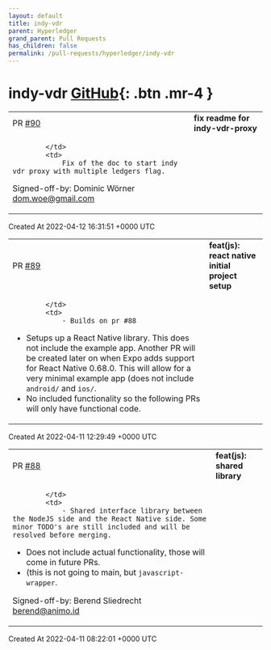 ```yaml
---
layout: default
title: indy-vdr
parent: Hyperledger
grand_parent: Pull Requests
has_children: false
permalink: /pull-requests/hyperledger/indy-vdr
---
```


# indy-vdr <span class="fs-3 right-align">[GitHub](https://github.com/hyperledger/indy-vdr){: .btn .mr-4 }</span>


<div>
    <table>
        <tr>
            <td>
                PR <a href="https://github.com/hyperledger/indy-vdr/pull/90" class=".btn">#90</a>
            </td>
            <td>
                <b>
                    fix readme for indy-vdr-proxy
                </b>
            </td>
        </tr>
        <tr>
            <td>
                
            </td>
            <td>
                Fix of the doc to start indy vdr proxy with multiple ledgers flag.

Signed-off-by: Dominic Wörner <dom.woe@gmail.com>
            </td>
        </tr>
    </table>
    <div class="right-align">
        Created At 2022-04-12 16:31:51 +0000 UTC
    </div>
</div>

<div>
    <table>
        <tr>
            <td>
                PR <a href="https://github.com/hyperledger/indy-vdr/pull/89" class=".btn">#89</a>
            </td>
            <td>
                <b>
                    feat(js): react native initial project setup
                </b>
            </td>
        </tr>
        <tr>
            <td>
                
            </td>
            <td>
                - Builds on pr #88 
- Setups up a React Native library. This does not include the example app. Another PR will be created later on when Expo adds support for React Native 0.68.0. This will allow for a very minimal example app (does not include `android/` and `ios/`.
- No included functionality so the following PRs will only have functional code.
            </td>
        </tr>
    </table>
    <div class="right-align">
        Created At 2022-04-11 12:29:49 +0000 UTC
    </div>
</div>

<div>
    <table>
        <tr>
            <td>
                PR <a href="https://github.com/hyperledger/indy-vdr/pull/88" class=".btn">#88</a>
            </td>
            <td>
                <b>
                    feat(js): shared library
                </b>
            </td>
        </tr>
        <tr>
            <td>
                
            </td>
            <td>
                - Shared interface library between the NodeJS side and the React Native side. Some minor TODO's are still included and will be resolved before merging.
- Does not include actual functionality, those will come in future PRs.
- (this is not going to main, but `javascript-wrapper`.

Signed-off-by: Berend Sliedrecht <berend@animo.id>
            </td>
        </tr>
    </table>
    <div class="right-align">
        Created At 2022-04-11 08:22:01 +0000 UTC
    </div>
</div>


